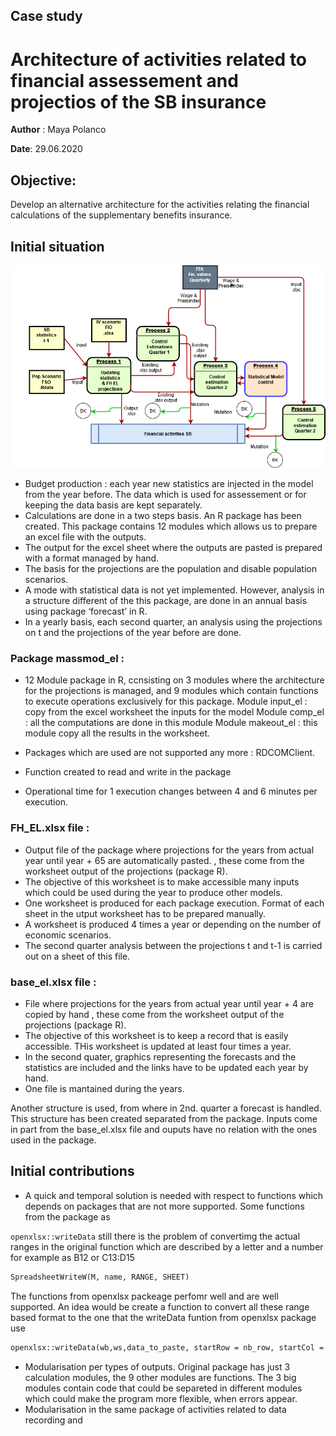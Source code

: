 
## Case study 
# Architecture of activities related to financial assessement and projectios of the SB insurance

**Author** : Maya Polanco

**Date**: 29.06.2020 
 
## Objective:
Develop an alternative architecture for the activities relating the financial calculations of the supplementary benefits insurance.
 
## Initial situation

![Image of EL fin-process](images/SB_process.png?raw=true)


-    Budget production : each year new statistics are injected in the model from the year before. The data which is used for assessement or for keeping the data basis are kept separately.
-    Calculations are done in a two steps basis. An R package has been created. This package contains 12 modules which allows us to prepare an excel file with the outputs.
-    The output for the excel sheet where the outputs are pasted is prepared with a format managed by hand.
-    The basis for the projections are the population and disable population scenarios.
-    A mode with statistical data is not yet implemented. However, analysis in a structure different of the this package, are done in an annual basis using package ‘forecast’ in R.
-    In a yearly basis, each second quarter, an analysis using the projections on t and the projections of the year before are done. 
 
### Package massmod_el :
-	12 Module package in R, ccnsisting on 3 modules where the architecture for the projections is managed, and 9 modules which contain functions to execute operations exclusively for this package.
Module input_el : copy from the excel worksheet the inputs for the model
Module comp_el : all the computations are done in this module
Module makeout_el : this module copy all the results in the worksheet.

-	Packages which are used are not supported any more : RDCOMClient.
- Function created to read and write in the package
-	Operational time for 1 execution changes between 4 and 6 minutes per execution.

### FH_EL.xlsx file :
- Output file of the package where projections for the years from actual year until year + 65 are automatically pasted.  , these come from the worksheet output of the projections (package R).
- The objective of this worksheet is to make accessible many inputs which could be used during the year to produce other models.
- One worksheet is produced for each package execution. Format of each sheet in the utput worksheet has to be prepared manually.
- A worksheet is produced 4 times a year or depending on the number of economic scenarios.
- The second quarter analysis between the projections t and t-1 is carried out on a sheet of this file.

### base_el.xlsx file :
- File where projections for the years from actual year until year + 4 are copied by hand , these come from the worksheet output of the projections (package R).
- The objective of this worksheet is to keep a record that is easily accessible. THis worksheet is updated at least four times a year.
- In the second quater, graphics representing the forecasts and the statistics are included and the links have to be updated each year by hand.
- One file is mantained during the years. 

Another structure is used, from where in 2nd. quarter a forecast is handled. This structure has been created separated from the package. Inputs come in part from the base_el.xlsx file and ouputs have no relation with the ones used in the package.


## Initial contributions
- A quick and temporal solution is needed with respect to functions which depends on packages that are not more supported. Some functions from the package as

`openxlsx::writeData` still there is the problem of convertimg the actual ranges in the original function which are described by a letter and a number for example as B12 or C13:D15
```markdown
SpreadsheetWriteW(M, name, RANGE, SHEET)

```
The functions from openxlsx packeage perfomr well and are well supported. An idea would be create a function to convert all these range based format to the one that the writeData funtion from openxlsx package use

```markdown
openxlsx::writeData(wb,ws,data_to_paste, startRow = nb_row, startCol = nb_col)

```
- Modularisation per types of outputs. Original package has just 3 calculation modules, the 9 other modules are functions. The 3 big modules contain code that could be separeted in different modules which could make the program more flexible, when errors appear.
- Modularisation in the same package of activities related to data recording and 
